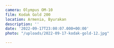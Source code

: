 ```yaml
---
camera: Olympus OM-10
film: Kodak Gold 200
location: Armenia, Byurakan
description: ''
date: '2022-09-17T23:00:07.000+00:00'
photo: "/uploads/2022-09-17-kodak-gold-12.jpg"

---
```

